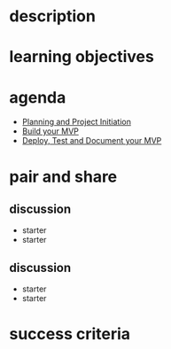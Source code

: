 
# description

# learning objectives

# agenda
- [Planning and Project Initiation](/activity-9-1)
- [Build your MVP](/activity-9-2)
- [Deploy, Test and Document your MVP](/activity-9-3)

# pair and share
## discussion
- starter
- starter

## discussion
- starter
- starter

# success criteria

